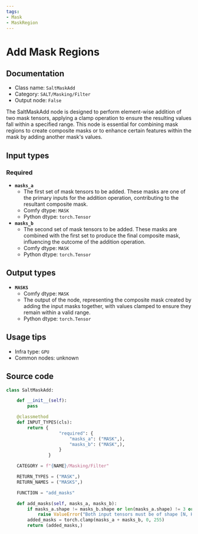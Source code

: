 ```yaml
---
tags:
- Mask
- MaskRegion
---
```


# Add Mask Regions
## Documentation
- Class name: `SaltMaskAdd`
- Category: `SALT/Masking/Filter`
- Output node: `False`

The SaltMaskAdd node is designed to perform element-wise addition of two mask tensors, applying a clamp operation to ensure the resulting values fall within a specified range. This node is essential for combining mask regions to create composite masks or to enhance certain features within the mask by adding another mask's values.
## Input types
### Required
- **`masks_a`**
    - The first set of mask tensors to be added. These masks are one of the primary inputs for the addition operation, contributing to the resultant composite mask.
    - Comfy dtype: `MASK`
    - Python dtype: `torch.Tensor`
- **`masks_b`**
    - The second set of mask tensors to be added. These masks are combined with the first set to produce the final composite mask, influencing the outcome of the addition operation.
    - Comfy dtype: `MASK`
    - Python dtype: `torch.Tensor`
## Output types
- **`MASKS`**
    - Comfy dtype: `MASK`
    - The output of the node, representing the composite mask created by adding the input masks together, with values clamped to ensure they remain within a valid range.
    - Python dtype: `torch.Tensor`
## Usage tips
- Infra type: `GPU`
- Common nodes: unknown


## Source code
```python
class SaltMaskAdd:

    def __init__(self):
        pass

    @classmethod
    def INPUT_TYPES(cls):
        return {
                    "required": {
                        "masks_a": ("MASK",),
                        "masks_b": ("MASK",),
                    }
                }

    CATEGORY = f"{NAME}/Masking/Filter"

    RETURN_TYPES = ("MASK",)
    RETURN_NAMES = ("MASKS",)

    FUNCTION = "add_masks"

    def add_masks(self, masks_a, masks_b):
        if masks_a.shape != masks_b.shape or len(masks_a.shape) != 3 or len(masks_b.shape) != 3:
            raise ValueError("Both input tensors must be of shape [N, H, W].")
        added_masks = torch.clamp(masks_a + masks_b, 0, 255)
        return (added_masks,)  

```
